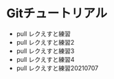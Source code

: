 # Gitチュートリアル     
- pull レクえすと練習
- pull レクえすと練習2
- pull レクえすと練習3
- pull レクえすと練習4
- pull レクえすと練習20210707
